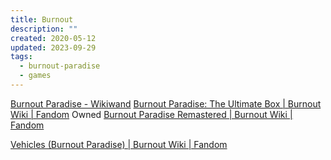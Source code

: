 ```yaml
---
title: Burnout
description: ""
created: 2020-05-12
updated: 2023-09-29
tags:
  - burnout-paradise
  - games
---
```


[Burnout Paradise - Wikiwand](https://www.wikiwand.com/en/Burnout_Paradise)
[Burnout Paradise: The Ultimate Box | Burnout Wiki | Fandom](https://burnout.fandom.com/wiki/Burnout_Paradise:_The_Ultimate_Box) Owned
[Burnout Paradise Remastered | Burnout Wiki | Fandom](https://burnout.fandom.com/wiki/Burnout_Paradise_Remastered)

[Vehicles (Burnout Paradise) | Burnout Wiki | Fandom](<https://burnout.fandom.com/wiki/Vehicles_(Burnout_Paradise)>)
